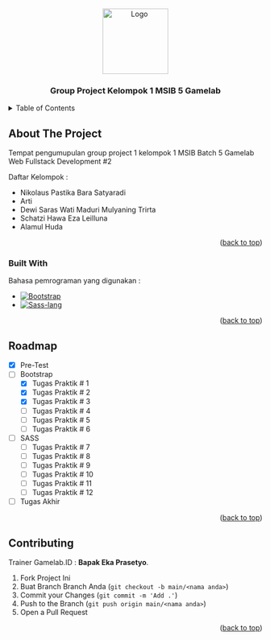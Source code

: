 <a name="readme-top"></a>

<br />
<div align="center">
  <a href="https://www.gamelab.id/">
    <img src="https://media.discordapp.net/attachments/761117235183091712/1153584415532916756/image.png?width=828&height=220" alt="Logo" width = "130px">
  </a>
  <h3 align="center">Group Project Kelompok 1 MSIB 5 Gamelab</h3>
</div>

<!-- TABLE OF CONTENTS -->
<details>
  <summary>Table of Contents</summary>
  <ol>
    <li>
      <a href="#about-the-project">About The Project</a>
      <ul>
        <li><a href="#built-with">Built With</a></li>
      </ul>
    </li>
    <li><a href="#roadmap">Roadmap</a></li>
    <li><a href="#contributing">Contributing</a></li>
  </ol>
</details>



<!-- ABOUT THE PROJECT -->
## About The Project
Tempat pengumupulan group project 1 kelompok 1 MSIB Batch 5 Gamelab Web Fullstack Development #2

Daftar Kelompok :
* Nikolaus Pastika Bara Satyaradi
* Arti
* Dewi Saras Wati Maduri Mulyaning Trirta
* Schatzi Hawa Eza Leilluna
* Alamul Huda
<p align="right">(<a href="#readme-top">back to top</a>)</p>

### Built With

Bahasa pemrograman yang digunakan : 

* [![Bootstrap][Bootstrap.com]][Bootstrap-url]
* [![Sass-lang][Sass-lang.com]][Sass-url]

<p align="right">(<a href="#readme-top">back to top</a>)</p>

<!-- ROADMAP -->
## Roadmap

- [x] Pre-Test
- [ ] Bootstrap
    - [x] Tugas Praktik # 1
    - [x] Tugas Praktik # 2
    - [x] Tugas Praktik # 3
    - [ ] Tugas Praktik # 4
    - [ ] Tugas Praktik # 5
    - [ ] Tugas Praktik # 6
- [ ] SASS
    - [ ] Tugas Praktik # 7
    - [ ] Tugas Praktik # 8
    - [ ] Tugas Praktik # 9
    - [ ] Tugas Praktik # 10
    - [ ] Tugas Praktik # 11
    - [ ] Tugas Praktik # 12
- [ ] Tugas Akhir
<p align="right">(<a href="#readme-top">back to top</a>)</p>



<!-- CONTRIBUTING -->
## Contributing

Trainer Gamelab.ID : 
**Bapak Eka Prasetyo**.

1. Fork Project Ini
2. Buat Branch Branch Anda (`git checkout -b main/<nama anda>`)
3. Commit your Changes (`git commit -m 'Add .'`)
4. Push to the Branch (`git push origin main/<nama anda>`)
5. Open a Pull Request

<p align="right">(<a href="#readme-top">back to top</a>)</p>

<!-- MARKDOWN LINKS & IMAGES -->
<!-- https://www.markdownguide.org/basic-syntax/#reference-style-links -->


[Sass-lang.com]: https://img.shields.io/badge/SASS-d3679f?style=for-the-badge&logo=sass&logoColor=white
[Sass-url]: https://sass-lang.com/
[Laravel.com]: https://img.shields.io/badge/Laravel-FF2D20?style=for-the-badge&logo=laravel&logoColor=white
[Laravel-url]: https://laravel.com
[Bootstrap.com]: https://img.shields.io/badge/Bootstrap-563D7C?style=for-the-badge&logo=bootstrap&logoColor=white
[Bootstrap-url]: https://getbootstrap.com
[JQuery.com]: https://img.shields.io/badge/jQuery-0769AD?style=for-the-badge&logo=jquery&logoColor=white
[JQuery-url]: https://jquery.com 
